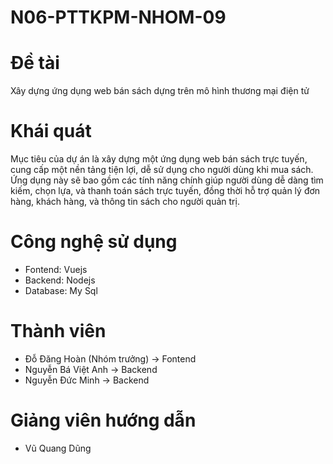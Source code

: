 # N06-PTTKPM-NHOM-09

# Đề tài
  Xây dựng ứng dụng web bán sách dựng trên mô hình thương mại điện tử

# Khái quát 
  Mục tiêu của dự án là xây dựng một ứng dụng web bán sách trực tuyến, cung cấp một nền tảng tiện lợi, dễ sử dụng cho người dùng khi mua sách. Ứng dụng này sẽ bao gồm các tính năng chính giúp người dùng dễ dàng tìm kiếm, chọn lựa, và thanh toán sách trực tuyến, đồng thời hỗ trợ quản lý đơn hàng, khách hàng, và thông tin sách cho người quản trị.
  
# Công nghệ sử dụng
  - Fontend: Vuejs 
  - Backend: Nodejs
  - Database: My Sql

# Thành viên
  - Đỗ Đăng Hoàn (Nhóm trưởng) -> Fontend
  - Nguyễn Bá Việt Anh -> Backend
  - Nguyễn Đức Minh -> Backend

# Giảng viên hướng dẫn
  - Vũ Quang Dũng
